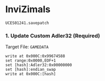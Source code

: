 #  InviZimals 

`UCES01241.savepatch`

### 1. Update Custom Adler32 (Required)

Target File: `GAMEDATA`

```
write at 0x000C:0x99674588
set range:0x0000,EOF+1
set [hash]:Adler32:0x00000000
set [hash]:endian_swap
write at 0x000C:[hash]
```

